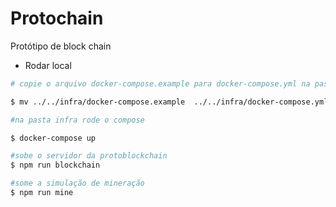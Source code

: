 # Protochain

Protótipo de block chain

- Rodar local

```bash
# copie o arquivo docker-compose.example para docker-compose.yml na pasta de infra e rode o composer

$ mv ../../infra/docker-compose.example  ../../infra/docker-compose.yml

#na pasta infra rode o compose

$ docker-compose up

#sobe o servidor da protoblockchain
$ npm run blockchain

#some a simulação de mineração
$ npm run mine

```
